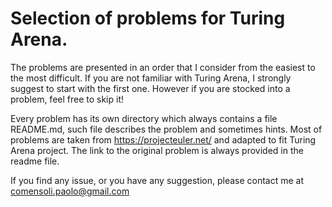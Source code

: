 # Selection of problems for Turing Arena.
The problems are presented in an order that I consider from the easiest to the most difficult.
If you are not familiar with Turing Arena, I strongly suggest to start with the first one.
However if you are stocked into a problem, feel free to skip it!

Every problem has its own directory which always contains a file README.md, 
such file describes the problem and sometimes hints.
Most of problems are taken from https://projecteuler.net/ and adapted to fit Turing Arena project.
The link to the original problem is always provided in the readme file.

If you find any issue, or you have any suggestion, please contact me at comensoli.paolo@gmail.com
